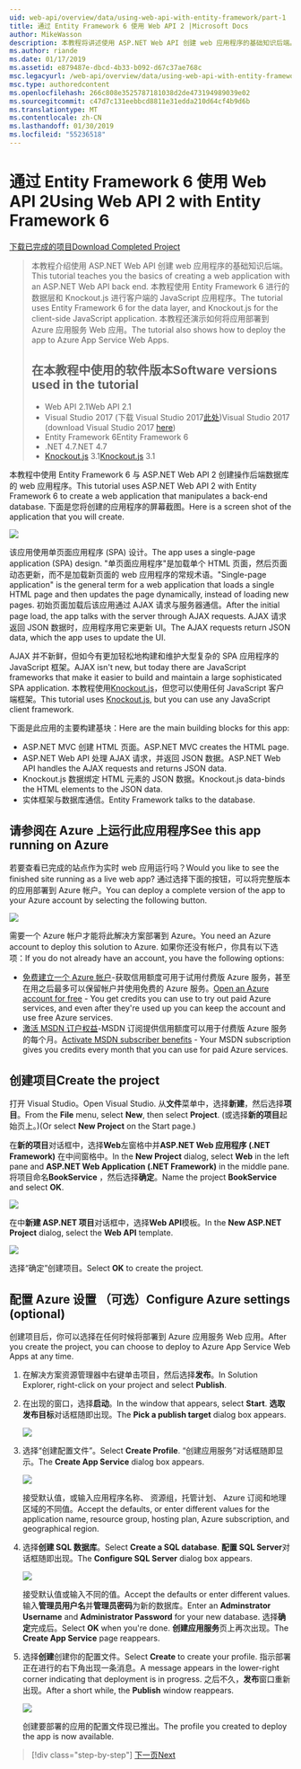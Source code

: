 ```yaml
---
uid: web-api/overview/data/using-web-api-with-entity-framework/part-1
title: 通过 Entity Framework 6 使用 Web API 2 |Microsoft Docs
author: MikeWasson
description: 本教程将讲述使用 ASP.NET Web API 创建 web 应用程序的基础知识后端。 本教程使用 Entity Framework 6 的数据布局...
ms.author: riande
ms.date: 01/17/2019
ms.assetid: e879487e-dbcd-4b33-b092-d67c37ae768c
msc.legacyurl: /web-api/overview/data/using-web-api-with-entity-framework/part-1
msc.type: authoredcontent
ms.openlocfilehash: 266c808e3525787181038d2de473194989039e02
ms.sourcegitcommit: c47d7c131eebbcd8811e31edda210d64cf4b9d6b
ms.translationtype: MT
ms.contentlocale: zh-CN
ms.lasthandoff: 01/30/2019
ms.locfileid: "55236518"
---
```

<a name="using-web-api-2-with-entity-framework-6"></a><span data-ttu-id="23ec7-104">通过 Entity Framework 6 使用 Web API 2</span><span class="sxs-lookup"><span data-stu-id="23ec7-104">Using Web API 2 with Entity Framework 6</span></span>
====================

[<span data-ttu-id="23ec7-105">下载已完成的项目</span><span class="sxs-lookup"><span data-stu-id="23ec7-105">Download Completed Project</span></span>](https://github.com/MikeWasson/BookService)

> <span data-ttu-id="23ec7-106">本教程介绍使用 ASP.NET Web API 创建 web 应用程序的基础知识后端。</span><span class="sxs-lookup"><span data-stu-id="23ec7-106">This tutorial teaches you the basics of creating a web application with an ASP.NET Web API back end.</span></span> <span data-ttu-id="23ec7-107">本教程使用 Entity Framework 6 进行的数据层和 Knockout.js 进行客户端的 JavaScript 应用程序。</span><span class="sxs-lookup"><span data-stu-id="23ec7-107">The tutorial uses Entity Framework 6 for the data layer, and Knockout.js for the client-side JavaScript application.</span></span> <span data-ttu-id="23ec7-108">本教程还演示如何将应用部署到 Azure 应用服务 Web 应用。</span><span class="sxs-lookup"><span data-stu-id="23ec7-108">The tutorial also shows how to deploy the app to Azure App Service Web Apps.</span></span>
>
> ## <a name="software-versions-used-in-the-tutorial"></a><span data-ttu-id="23ec7-109">在本教程中使用的软件版本</span><span class="sxs-lookup"><span data-stu-id="23ec7-109">Software versions used in the tutorial</span></span>
>
> - <span data-ttu-id="23ec7-110">Web API 2.1</span><span class="sxs-lookup"><span data-stu-id="23ec7-110">Web API 2.1</span></span>
> - <span data-ttu-id="23ec7-111">Visual Studio 2017 (下载 Visual Studio 2017[此处](https://visualstudio.microsoft.com/downloads/?utm_medium=microsoft&utm_source=docs.microsoft.com&utm_campaign=button+cta&utm_content=download+vs2017))</span><span class="sxs-lookup"><span data-stu-id="23ec7-111">Visual Studio 2017 (download Visual Studio 2017 [here](https://visualstudio.microsoft.com/downloads/?utm_medium=microsoft&utm_source=docs.microsoft.com&utm_campaign=button+cta&utm_content=download+vs2017))</span></span>
> - <span data-ttu-id="23ec7-112">Entity Framework 6</span><span class="sxs-lookup"><span data-stu-id="23ec7-112">Entity Framework 6</span></span>
> - <span data-ttu-id="23ec7-113">.NET 4.7</span><span class="sxs-lookup"><span data-stu-id="23ec7-113">.NET 4.7</span></span>
> - <span data-ttu-id="23ec7-114">[Knockout.js](http://knockoutjs.com/) 3.1</span><span class="sxs-lookup"><span data-stu-id="23ec7-114">[Knockout.js](http://knockoutjs.com/) 3.1</span></span>

<span data-ttu-id="23ec7-115">本教程中使用 Entity Framework 6 与 ASP.NET Web API 2 创建操作后端数据库的 web 应用程序。</span><span class="sxs-lookup"><span data-stu-id="23ec7-115">This tutorial uses ASP.NET Web API 2 with Entity Framework 6 to create a web application that manipulates a back-end database.</span></span> <span data-ttu-id="23ec7-116">下面是您将创建的应用程序的屏幕截图。</span><span class="sxs-lookup"><span data-stu-id="23ec7-116">Here is a screen shot of the application that you will create.</span></span>

[![](part-1/_static/image2.png)](part-1/_static/image1.png)

<span data-ttu-id="23ec7-117">该应用使用单页面应用程序 (SPA) 设计。</span><span class="sxs-lookup"><span data-stu-id="23ec7-117">The app uses a single-page application (SPA) design.</span></span> <span data-ttu-id="23ec7-118">"单页面应用程序"是加载单个 HTML 页面，然后页面动态更新，而不是加载新页面的 web 应用程序的常规术语。</span><span class="sxs-lookup"><span data-stu-id="23ec7-118">"Single-page application" is the general term for a web application that loads a single HTML page and then updates the page dynamically, instead of loading new pages.</span></span> <span data-ttu-id="23ec7-119">初始页面加载后该应用通过 AJAX 请求与服务器通信。</span><span class="sxs-lookup"><span data-stu-id="23ec7-119">After the initial page load, the app talks with the server through AJAX requests.</span></span> <span data-ttu-id="23ec7-120">AJAX 请求返回 JSON 数据时，应用程序用它来更新 UI。</span><span class="sxs-lookup"><span data-stu-id="23ec7-120">The AJAX requests return JSON data, which the app uses to update the UI.</span></span>

<span data-ttu-id="23ec7-121">AJAX 并不新鲜，但如今有更加轻松地构建和维护大型复杂的 SPA 应用程序的 JavaScript 框架。</span><span class="sxs-lookup"><span data-stu-id="23ec7-121">AJAX isn't new, but today there are JavaScript frameworks that make it easier to build and maintain a large sophisticated SPA application.</span></span> <span data-ttu-id="23ec7-122">本教程使用[Knockout.js](http://knockoutjs.com/)，但您可以使用任何 JavaScript 客户端框架。</span><span class="sxs-lookup"><span data-stu-id="23ec7-122">This tutorial uses [Knockout.js](http://knockoutjs.com/), but you can use any JavaScript client framework.</span></span>

<span data-ttu-id="23ec7-123">下面是此应用的主要构建基块：</span><span class="sxs-lookup"><span data-stu-id="23ec7-123">Here are the main building blocks for this app:</span></span>

- <span data-ttu-id="23ec7-124">ASP.NET MVC 创建 HTML 页面。</span><span class="sxs-lookup"><span data-stu-id="23ec7-124">ASP.NET MVC creates the HTML page.</span></span>
- <span data-ttu-id="23ec7-125">ASP.NET Web API 处理 AJAX 请求，并返回 JSON 数据。</span><span class="sxs-lookup"><span data-stu-id="23ec7-125">ASP.NET Web API handles the AJAX requests and returns JSON data.</span></span>
- <span data-ttu-id="23ec7-126">Knockout.js 数据绑定 HTML 元素的 JSON 数据。</span><span class="sxs-lookup"><span data-stu-id="23ec7-126">Knockout.js data-binds the HTML elements to the JSON data.</span></span>
- <span data-ttu-id="23ec7-127">实体框架与数据库通信。</span><span class="sxs-lookup"><span data-stu-id="23ec7-127">Entity Framework talks to the database.</span></span>

## <a name="see-this-app-running-on-azure"></a><span data-ttu-id="23ec7-128">请参阅在 Azure 上运行此应用程序</span><span class="sxs-lookup"><span data-stu-id="23ec7-128">See this app running on Azure</span></span>

<span data-ttu-id="23ec7-129">若要查看已完成的站点作为实时 web 应用运行吗？</span><span class="sxs-lookup"><span data-stu-id="23ec7-129">Would you like to see the finished site running as a live web app?</span></span> <span data-ttu-id="23ec7-130">通过选择下面的按钮，可以将完整版本的应用部署到 Azure 帐户。</span><span class="sxs-lookup"><span data-stu-id="23ec7-130">You can deploy a complete version of the app to your Azure account by selecting the following button.</span></span>

[![](http://azuredeploy.net/deploybutton.png)](https://azuredeploy.net/?WT.mc_id=deploy_azure_aspnet&repository=https://github.com/tfitzmac/BookService)

<span data-ttu-id="23ec7-131">需要一个 Azure 帐户才能将此解决方案部署到 Azure。</span><span class="sxs-lookup"><span data-stu-id="23ec7-131">You need an Azure account to deploy this solution to Azure.</span></span> <span data-ttu-id="23ec7-132">如果你还没有帐户，你具有以下选项：</span><span class="sxs-lookup"><span data-stu-id="23ec7-132">If you do not already have an account, you have the following options:</span></span>

- <span data-ttu-id="23ec7-133">[免费建立一个 Azure 帐户](https://azure.microsoft.com/pricing/free-trial/?WT.mc_id=A443DD604)-获取信用额度可用于试用付费版 Azure 服务，甚至在用之后最多可以保留帐户并使用免费的 Azure 服务。</span><span class="sxs-lookup"><span data-stu-id="23ec7-133">[Open an Azure account for free](https://azure.microsoft.com/pricing/free-trial/?WT.mc_id=A443DD604) - You get credits you can use to try out paid Azure services, and even after they're used up you can keep the account and use free Azure services.</span></span>
- <span data-ttu-id="23ec7-134">[激活 MSDN 订户权益](https://azure.microsoft.com/pricing/member-offers/msdn-benefits-details/?WT.mc_id=A443DD604)-MSDN 订阅提供信用额度可以用于付费版 Azure 服务的每个月。</span><span class="sxs-lookup"><span data-stu-id="23ec7-134">[Activate MSDN subscriber benefits](https://azure.microsoft.com/pricing/member-offers/msdn-benefits-details/?WT.mc_id=A443DD604) - Your MSDN subscription gives you credits every month that you can use for paid Azure services.</span></span>

## <a name="create-the-project"></a><span data-ttu-id="23ec7-135">创建项目</span><span class="sxs-lookup"><span data-stu-id="23ec7-135">Create the project</span></span>

<span data-ttu-id="23ec7-136">打开 Visual Studio。</span><span class="sxs-lookup"><span data-stu-id="23ec7-136">Open Visual Studio.</span></span> <span data-ttu-id="23ec7-137">从**文件**菜单中，选择**新建**，然后选择**项目**。</span><span class="sxs-lookup"><span data-stu-id="23ec7-137">From the **File** menu, select **New**, then select **Project**.</span></span> <span data-ttu-id="23ec7-138">(或选择**新的项目**起始页上。)</span><span class="sxs-lookup"><span data-stu-id="23ec7-138">(Or select **New Project** on the Start page.)</span></span>

<span data-ttu-id="23ec7-139">在**新的项目**对话框中，选择**Web**左窗格中并**ASP.NET Web 应用程序 (.NET Framework)** 在中间窗格中。</span><span class="sxs-lookup"><span data-stu-id="23ec7-139">In the **New Project** dialog, select **Web** in the left pane and **ASP.NET Web Application (.NET Framework)** in the middle pane.</span></span> <span data-ttu-id="23ec7-140">将项目命名**BookService** ，然后选择**确定**。</span><span class="sxs-lookup"><span data-stu-id="23ec7-140">Name the project **BookService** and select **OK**.</span></span>

[![](part-1/_static/image11.png)](part-1/_static/image11.png)

<span data-ttu-id="23ec7-141">在中**新建 ASP.NET 项目**对话框中，选择**Web API**模板。</span><span class="sxs-lookup"><span data-stu-id="23ec7-141">In the **New ASP.NET Project** dialog, select the **Web API** template.</span></span>

[![](part-1/_static/image12.png)](part-1/_static/image12.png)


<span data-ttu-id="23ec7-142">选择“确定”创建项目。</span><span class="sxs-lookup"><span data-stu-id="23ec7-142">Select **OK** to create the project.</span></span>

## <a name="configure-azure-settings-optional"></a><span data-ttu-id="23ec7-143">配置 Azure 设置 （可选）</span><span class="sxs-lookup"><span data-stu-id="23ec7-143">Configure Azure settings (optional)</span></span>

<span data-ttu-id="23ec7-144">创建项目后，你可以选择在任何时候将部署到 Azure 应用服务 Web 应用。</span><span class="sxs-lookup"><span data-stu-id="23ec7-144">After you create the project, you can choose to deploy to Azure App Service Web Apps at any time.</span></span> 

1. <span data-ttu-id="23ec7-145">在解决方案资源管理器中右键单击项目，然后选择**发布**。</span><span class="sxs-lookup"><span data-stu-id="23ec7-145">In Solution Explorer, right-click on your project and select **Publish**.</span></span>

2. <span data-ttu-id="23ec7-146">在出现的窗口，选择**启动**。</span><span class="sxs-lookup"><span data-stu-id="23ec7-146">In the window that appears, select **Start**.</span></span> <span data-ttu-id="23ec7-147">**选取发布目标**对话框随即出现。</span><span class="sxs-lookup"><span data-stu-id="23ec7-147">The **Pick a publish target** dialog box appears.</span></span>

   [![](part-1/_static/image14.png)](part-1/_static/image14.png)

3. <span data-ttu-id="23ec7-148">选择“创建配置文件”。</span><span class="sxs-lookup"><span data-stu-id="23ec7-148">Select **Create Profile**.</span></span> <span data-ttu-id="23ec7-149">“创建应用服务”对话框随即显示。</span><span class="sxs-lookup"><span data-stu-id="23ec7-149">The **Create App Service** dialog box appears.</span></span>

   [![](part-1/_static/image15.png)](part-1/_static/image15.png)

   <span data-ttu-id="23ec7-150">接受默认值，或输入应用程序名称、 资源组，托管计划、 Azure 订阅和地理区域的不同值。</span><span class="sxs-lookup"><span data-stu-id="23ec7-150">Accept the defaults, or enter different values for the application name, resource group, hosting plan, Azure subscription, and geographical region.</span></span> 

4. <span data-ttu-id="23ec7-151">选择**创建 SQL 数据库**。</span><span class="sxs-lookup"><span data-stu-id="23ec7-151">Select **Create a SQL database**.</span></span> <span data-ttu-id="23ec7-152">**配置 SQL Server**对话框随即出现。</span><span class="sxs-lookup"><span data-stu-id="23ec7-152">The **Configure SQL Server** dialog box appears.</span></span> 

   [![](part-1/_static/image16.png)](part-1/_static/image16.png)

   <span data-ttu-id="23ec7-153">接受默认值或输入不同的值。</span><span class="sxs-lookup"><span data-stu-id="23ec7-153">Accept the defaults or enter different values.</span></span> <span data-ttu-id="23ec7-154">输入**管理员用户名**并**管理员密码**为新的数据库。</span><span class="sxs-lookup"><span data-stu-id="23ec7-154">Enter an **Adminstrator Username** and **Administrator Password** for your new database.</span></span> <span data-ttu-id="23ec7-155">选择**确定**完成后。</span><span class="sxs-lookup"><span data-stu-id="23ec7-155">Select **OK** when you're done.</span></span> <span data-ttu-id="23ec7-156">**创建应用服务**页上再次出现。</span><span class="sxs-lookup"><span data-stu-id="23ec7-156">The **Create App Service** page reappears.</span></span>

5. <span data-ttu-id="23ec7-157">选择**创建**创建你的配置文件。</span><span class="sxs-lookup"><span data-stu-id="23ec7-157">Select **Create** to create your profile.</span></span> <span data-ttu-id="23ec7-158">指示部署正在进行的右下角出现一条消息。</span><span class="sxs-lookup"><span data-stu-id="23ec7-158">A message appears in the lower-right corner indicating that deployment is in progress.</span></span> <span data-ttu-id="23ec7-159">之后不久，**发布**窗口重新出现。</span><span class="sxs-lookup"><span data-stu-id="23ec7-159">After a short while, the **Publish** window reappears.</span></span>

    [![](part-1/_static/image17.png)](part-1/_static/image17.png)
   
    <span data-ttu-id="23ec7-160">创建要部署的应用的配置文件现已推出。</span><span class="sxs-lookup"><span data-stu-id="23ec7-160">The profile you created to deploy the app is now available.</span></span> 


> [!div class="step-by-step"]
> [<span data-ttu-id="23ec7-161">下一页</span><span class="sxs-lookup"><span data-stu-id="23ec7-161">Next</span></span>](part-2.md)
